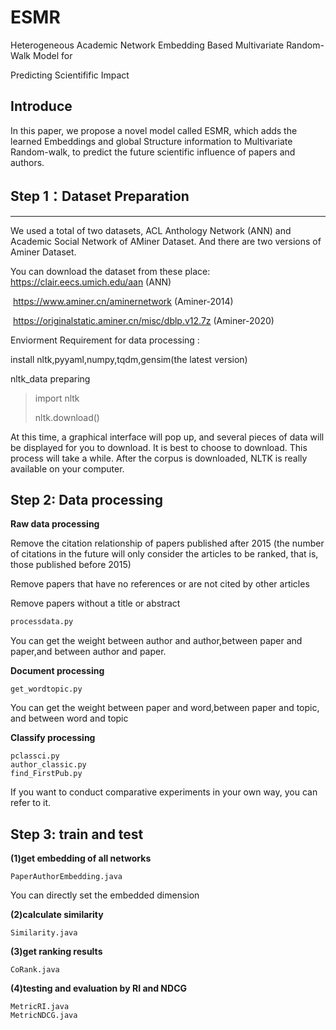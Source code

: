 # ESMR
Heterogeneous Academic Network Embedding Based Multivariate Random-Walk Model for

Predicting Scientifific Impact

## Introduce

In this paper, we propose a novel model called ESMR, which adds the learned Embeddings and global Structure information to Multivariate Random-walk, to predict the future scientific influence of papers and authors.

## Step 1：Dataset Preparation
---
We used a total of two datasets, ACL Anthology Network (ANN) and Academic Social Network of AMiner Dataset.  And there are two versions of Aminer Dataset.

You can download the dataset from these place: https://clair.eecs.umich.edu/aan  (ANN)

​                                                                              https://www.aminer.cn/aminernetwork (Aminer-2014)

​                                                                              https://originalstatic.aminer.cn/misc/dblp.v12.7z (Aminer-2020)

Enviorment Requirement for data processing :

install nltk,pyyaml,numpy,tqdm,gensim(the latest version)

nltk_data preparing

> import nltk
>
> nltk.download()

At this time, a graphical interface will pop up, and several pieces of data will be displayed for you to download. It is best to choose to download. This process will take a while. After the corpus is downloaded, NLTK is really available on your computer.

## Step 2: Data processing

**Raw data processing**

Remove the citation relationship of papers published after 2015 (the number of citations in the future will only consider the articles to be ranked, that is, those published before 2015)

Remove papers that have no references or are not cited by other articles

Remove papers without a title or abstract

 ```python
 processdata.py
 ```
You can get the weight between author and author,between paper and paper,and between author and paper.

**Document processing**

```
get_wordtopic.py
```

You can get the weight between paper and word,between paper and topic, and between word and topic

**Classify processing**

```
pclassci.py
author_classic.py
find_FirstPub.py
```

If you want to conduct comparative experiments in your own way, you can refer to it.

## Step 3: train and test

**(1)get embedding of all networks**

```
PaperAuthorEmbedding.java
```

You can directly set the embedded dimension

**(2)calculate similarity**

```
Similarity.java
```

**(3)get ranking results**

```
CoRank.java
```

**(4)testing and evaluation by RI and NDCG**

```
MetricRI.java
MetricNDCG.java
```

